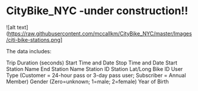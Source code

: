# CityBike_NYC -under construction!!


![alt text](https://raw.githubusercontent.com/mccallkm/CityBike_NYC/master/Images/citi-bike-stations.png]

The data includes:

Trip Duration (seconds)
Start Time and Date
Stop Time and Date
Start Station Name
End Station Name
Station ID
Station Lat/Long
Bike ID
User Type (Customer = 24-hour pass or 3-day pass user; Subscriber = Annual Member)
Gender (Zero=unknown; 1=male; 2=female)
Year of Birth


